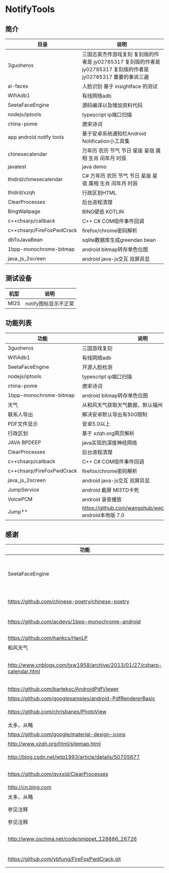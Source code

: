 # NotifyTools

## 简介


| 目录    |    说明  |
| ------------- |  -------------------- |
| 3guoheros | 三国志英杰传游戏复刻 复刻版的作者是 jy02785317 复刻版的作者是 jy02785317 复刻版的作者是 jy02785317 重要的事说三遍|
| ai-faces | 人脸识别 基于 insightface 的测试 |
| WifiAdb1 | 有线网络adb |
|SeetaFaceEngine|源码编译以及增加资料代码|
|nodejs/iptools|typescript ip端口扫描|
|china-pome|唐宋诗词 |
|app android notify tools  |基于安卓系统通知栏Android Notification小工具集 |
|chinesecalendar |万年历 农历 节气 节日 星座 星宿 属相 生肖 闰年月 时辰 |
|javatest |java demo|
|thidrd/chinesecalendar  |C# 万年历 农历 节气 节日 星座 星宿 属相 生肖 闰年月 时辰 |
|thidrd/xzqh |行政区划HTML |
|ClearProcesses|后台进程清理|
|BingWallpage|BING壁纸 KOTLIN|
|c++chsarp/callback|C++ C# COM组件事件回调|
|c++chsarp/FireFoxPwdCrack|firefox/chrome密码解析|
|dbToJavaBean|sqlite数据库生成greendao bean|
|1bpp-monochrome-bitmap|android bitmap转存单色位图 |
|java_js_2screen|android java-js交互 双屏异显|

## 测试设备

| 机型    |    说明  |
| ------ |  -------------------- |
|MI2S   |notify图标显示不正常 |

## 功能列表

| 功能    |    说明  |
| ------------- |  -------------------- |
| 3guoheros | 三国游戏复刻 |
| WifiAdb1 | 有线网络adb |
|SeetaFaceEngine|开源人脸检测|
|nodejs/iptools|typescript ip端口扫描|
|china-pome|唐宋诗词|
|1bpp-monochrome-bitmap|android bitmap转存单色位图 |
|天气     |从和风天气获取天气数据，默认福州 |
|联系人导出    |解决安卓默认导出有500限制|
|PDF文件显示    |安卓5.0以上|
|行政区划   |基于 xzqh.org网页解析|
|JAVA BPDEEP  |java实现的深度神经网络|
|ClearProcesses|后台进程清理|
|c++chsarp/callback|C++ C# COM组件事件回调|
|c++chsarp/FireFoxPwdCrack|firefox/chrome密码解析|
|java_js_2screen|android java-js交互 双屏异显|
|JumpService|android 截屏 MI3TD卡死|
|VoicePCM|android 录音播放|
|Jump**|https://github.com/wangshub/wechat_jump_game/ android本地版 7.0|

## 感谢

| 功能    |    说明  |
| ------------- | -------------------- |
|SeetaFaceEngine|SeetaFace 源码、sunjunlishi BLAS、邬小阳 封装|
|https://github.com/chinese-poetry/chinese-poetry |最全中华古诗词数据库 |
|https://github.com/acdevs/1bpp-monochrome-android |android bitmap转存单色位图|
|https://github.com/hankcs/HanLP |自然语言处理|
|和风天气     |天气数据提供 |
|http://www.cnblogs.com/txw1958/archive/2013/01/27/csharp-calendar.html|C# 万年历 农历 节气 节日 星座 星宿 属相 生肖 闰年月 时辰|
|https://github.com/barteksc/AndroidPdfViewer |PDF显示 |
|https://github.com/googlesamples/android-PdfRendererBasic | 5.0 PDF显示 |
|https://github.com/chrisbanes/PhotoView| 图片缩放移动等 |
|太多，从略 |toolbar |
|https://github.com/google/material-design-icons |图标 |
|http://www.xzqh.org/html/sitemap.html|行政区划网|
|http://blog.csdn.net/wtq1993/article/details/50705677|java实现的深度神经网络|
|https://github.com/qyxxjd/ClearProcesses|无障碍清理进程|
|http://cn.bing.com|BING壁纸|
|太多，从略 |KOTLIN |
|参见注释 |C++ C# COM组件 |
|参见注释 |iptools |
|http://www.oschina.net/code/snippet_128886_26726 |数据库生成javabean小工具（java） |
|https://github.com/ybfung/FireFoxPwdCrack.git|firefox/chrome密码解析|
